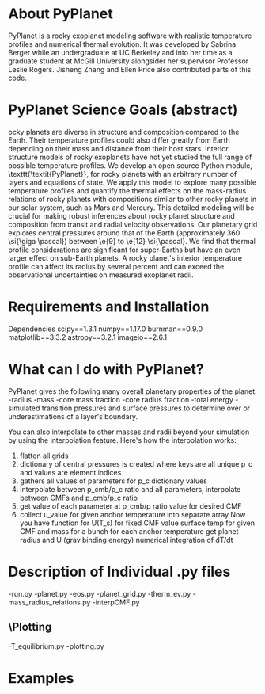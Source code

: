 # About PyPlanet 

PyPlanet is a rocky exoplanet modeling software with realistic temperature profiles and numerical thermal evolution. It was developed by Sabrina Berger while an undergraduate at UC Berkeley and into her time as a graduate student at McGill University alongsider her supervisor Professor Leslie Rogers. Jisheng Zhang and Ellen Price also contributed parts of this code. 

# PyPlanet Science Goals (abstract)

ocky planets are diverse in structure and composition compared to the Earth. Their temperature profiles could also differ greatly from Earth depending on their mass and distance from their host stars. Interior structure models of rocky exoplanets have not yet studied the full range of possible temperature profiles. We develop an open source Python module, \texttt{\textit{PyPlanet}}, for rocky planets with an arbitrary number of layers and equations of state. We apply this model to explore many possible temperature profiles and quantify the thermal effects on the mass-radius relations of rocky planets with compositions similar to other rocky planets in our solar system, such as Mars and Mercury. This detailed modeling will be crucial for making robust inferences about rocky planet structure and composition from transit and radial velocity observations. Our planetary grid explores central pressures around that of the Earth (approximately 360 \si{\giga \pascal}) between \e{9} to \e{12} \si{\pascal}. We find that thermal profile considerations are significant for super-Earths but have an even larger effect on sub-Earth planets. A rocky planet's interior temperature profile can affect its radius by several percent and can exceed the observational uncertainties on measured exoplanet radii.

# Requirements and Installation
Dependencies
scipy==1.3.1
numpy==1.17.0
burnman==0.9.0
matplotlib==3.3.2
astropy==3.2.1
imageio==2.6.1

# What can I do with PyPlanet?

PyPlanet gives the following many overall planetary properties of the planet:
-radius
-mass
-core mass fraction
-core radius fraction
-total energy
-simulated transition pressures and surface pressures to determine over or underestimations of a layer's boundary.

You can also interpolate to other masses and radii beyond your simulation by using the interpolation feature. Here's how the interpolation works:
1. flatten all grids
2. dictionary of central pressures is created where keys are all unique p_c and values are element indices
3. gathers all values of parameters for p_c dictionary values
4. interpolate between p_cmb/p_c ratio and all parameters, interpolate between CMFs and p_cmb/p_c ratio
5. get value of each parameter at p_cmb/p ratio value for desired CMF
6. collect u_value for given anchor temperature into separate array
Now you have function for U(T_s) for fixed CMF value 
surface temp for given CMF and mass for a bunch 
for each anchor temperature
get planet radius and U (grav binding energy)
numerical integration of dT/dt

# Description of Individual .py files
-run.py
-planet.py
-eos.py
-planet_grid.py
-therm_ev.py
-mass_radius_relations.py
-interpCMF.py
## \Plotting
-T_equilibrium.py
-plotting.py

# Examples
